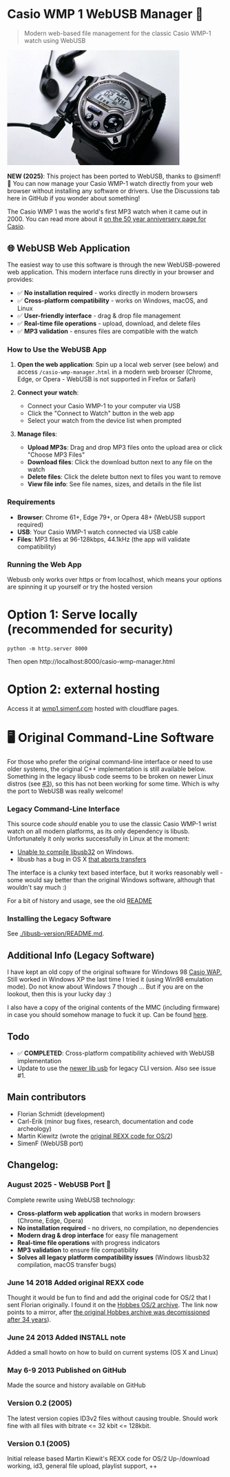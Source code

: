Casio WMP 1 WebUSB Manager 🚀
================================

> Modern web-based file management for the classic Casio WMP-1 watch using WebUSB

<img src="./assets/b1b72ibsxkfugfeuxcpl.jpg" alt="white background casio wmp 1" width="400px"/>

**NEW (2025)**: This project has been ported to WebUSB, thanks to @simenf! 🎉 You can now manage your Casio WMP-1 watch directly from your web browser without installing any software or drivers. Use the Discussions tab here in GitHub if you wonder about something!

The Casio WMP 1 was the world's first MP3 watch when it came out in 2000. You can read more
about it [on the 50 year anniversery page for Casio](https://www.casio.com/europe/watches/50th/Heritage/2000s/).

## 🌐 WebUSB Web Application

The easiest way to use this software is through the new WebUSB-powered web application. This modern interface runs directly in your browser and provides:

- ✅ **No installation required** - works directly in modern browsers
- ✅ **Cross-platform compatibility** - works on Windows, macOS, and Linux
- ✅ **User-friendly interface** - drag & drop file management
- ✅ **Real-time file operations** - upload, download, and delete files
- ✅ **MP3 validation** - ensures files are compatible with the watch

### How to Use the WebUSB App

1. **Open the web application**: Spin up a local web server (see below) and access `/casio-wmp-manager.html` in a modern web browser (Chrome, Edge, or Opera - WebUSB is not supported in Firefox or Safari)

2. **Connect your watch**: 
   - Connect your Casio WMP-1 to your computer via USB
   - Click the "Connect to Watch" button in the web app
   - Select your watch from the device list when prompted

3. **Manage files**:
   - **Upload MP3s**: Drag and drop MP3 files onto the upload area or click "Choose MP3 Files"
   - **Download files**: Click the download button next to any file on the watch
   - **Delete files**: Click the delete button next to files you want to remove
   - **View file info**: See file names, sizes, and details in the file list

### Requirements

- **Browser**: Chrome 61+, Edge 79+, or Opera 48+ (WebUSB support required)
- **USB**: Your Casio WMP-1 watch connected via USB cable
- **Files**: MP3 files at 96-128kbps, 44.1kHz (the app will validate compatibility)

### Running the Web App

Webusb only works over https or from localhost, which means your options are spinning it up yourself or try the hosted version

# Option 1: Serve locally (recommended for security)
```
python -m http.server 8000
```
Then open http://localhost:8000/casio-wmp-manager.html

# Option 2: external hosting
Access it at [wmp1.simenf.com](https://wmp1.simenf.com) hosted with cloudflare pages.

# 🖥️ Original Command-Line Software

For those who prefer the original command-line interface or need to use older systems, the original C++ implementation is still available below. Something in the legacy libusb code seems to be broken on newer Linux distros (see [#3](https://github.com/fatso83/casio-wmp1/issues/3)), so this has not been working for some time. Which is why the port to WebUSB was really welcome!

### Legacy Command-Line Interface

This source code _should_ enable you to use the classic Casio WMP-1 wrist watch
on all modern platforms, as its only dependency is libusb. 
Unfortunately it only works successfully in Linux at the moment:
- [Unable to compile libusb32](https://github.com/fatso83/casio-wmp1/issues/2) on Windows. 
- libusb has a bug in OS X [that aborts transfers](https://github.com/fatso83/casio-wmp1/issues/1)

The interface is a clunky text based interface, but it works reasonably well - 
some would say better than the original Windows software, although that wouldn't say much :)

For a bit of history and usage, see the old <a
href="libusb-version/original_documentation/README">README</a>

### Installing the Legacy Software
See [./libusb-version/README.md](./libusb-version/README.md).

## Additional Info (Legacy Software)
I have kept an old copy of the original software for Windows 98 <a
href="./assets/casio_wap.zip">Casio WAP.</a> Still worked in Windows XP the last time I tried it (using Win98 emulation mode). Do not know about Windows 7 though ... But if you are on the lookout, then this is your lucky day :)

I also have a copy of the original contents of the MMC (including firmware) in
case you should somehow manage to fuck it up. Can be found <a
href="./assets/wmp1_org_firmware.dat">here</a>.

## Todo
- ✅ **COMPLETED**: Cross-platform compatibility achieved with WebUSB implementation
- Update to use the [newer lib usb](https://sourceforge.net/p/libusb/mailman/libusb-devel/thread/CAGjSPUCSPkCjKvrAVH7uzG2aFv1fG07gtko-wQGSBPwi2v3k5Q%40mail.gmail.com/) for legacy CLI version. Also see issue #1.

## Main contributors
- Florian Schmidt (development)
- Carl-Erik (minor bug fixes, research, documentation and code archeology)
- Martin Kiewitz (wrote the [original REXX code for OS/2](os2-version/MMPORT/))
- SimenF (WebUSB port)

## Changelog:

### August 2025 - WebUSB Port 🚀
Complete rewrite using WebUSB technology:
- **Cross-platform web application** that works in modern browsers (Chrome, Edge, Opera)
- **No installation required** - no drivers, no compilation, no dependencies
- **Modern drag & drop interface** for easy file management
- **Real-time file operations** with progress indicators
- **MP3 validation** to ensure file compatibility
- **Solves all legacy platform compatibility issues** (Windows libusb32 compilation, macOS transfer bugs)

### June 14 2018 Added original REXX code
Thought it would be fun to find and add the original code for OS/2 that I sent Florian originally.
I found it on the [Hobbes OS/2 archive](https://hobbesarchive.com/?detail=/pub/os2/util/handheld/MMPORT_1-0.zip). The link now points to a mirror, after [the original Hobbes archive was decomissioned after 34 years](https://arstechnica.com/gadgets/2024/01/after-32-years-one-of-the-nets-oldest-software-archives-is-shutting-down/)).

### June 24 2013 Added INSTALL note
Added a small howto on how to build on current systems (OS X and Linux)

### May 6-9 2013 Published on GitHub
Made the source and history available on GitHub

### Version 0.2 (2005)
The latest version copies ID3v2 files without causing trouble. Should work
fine with all files with bitrate <= 32 kbit <= 128kbit.

### Version 0.1 (2005)
Initial release based Martin Kiewit's REXX code for OS/2
Up-/download working, id3, general file upload, playlist support, ++
